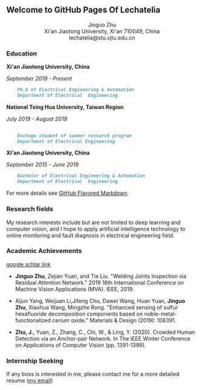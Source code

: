 ## Welcome to GitHub Pages Of Lechatelia
<center>Jinguo Zhu</center>


<center>Xi'an Jiaotong University, Xi'an 710049, China</center>


<center>lechatelia@stu.xjtu.edu.cn</center>

### Education

**Xi'an Jiaotong University, China**
   
   *September 2019 - Present*
```markdown
    Ph.D of Electrical Engineering & Automation
    Department of Electrical  Engineering
```
**National Tsing Hua University, Taiwan Region**

   *July 2019 - August 2019*
```markdown
    
    Exchage student of summer research program
    Department of Electrical Engineering
```

**Xi'an Jiaotong University, China**
    
   *September 2015 - June 2019*
```markdown
    Bachelor of Electrical Engineering & Automation
    Department of Electrical  Engineering
```

For more details see [GitHub Flavored Markdown](https://guides.github.com/features/mastering-markdown/).

### Research fields

My research interests include but are not limited to deep learning and computer vision, and I hope to apply artificial intelligence technology to online monitoring and fault diagnosis in electrical engineering field.

### Academic Achievements
[google schlar link](https://scholar.google.com.hk/citations?user=YfHg5lQAAAAJ&hl=zh-CN)
* __Jinguo Zhu__, Zejian Yuan, and Tie Liu. "Welding Joints Inspection via Residual Attention Network." 2019 16th International Conference on Machine Vision Applications (MVA). IEEE, 2019.

* Aijun Yang, Weijuan Li,Jifeng Chu, Dawei Wang, Huan Yuan, __Jinguo Zhu__, Xiaohua Wang, Mingzhe Rong. "Enhanced sensing of sulfur hexafluoride decomposition components based on noble-metal-functionalized cerium oxide." Materials \& Design (2019): 108391.

* __Zhu, J.__, Yuan, Z., Zhang, C., Chi, W., & Ling, Y. (2020). Crowded Human Detection via an Anchor-pair Network. In The IEEE Winter Conference on Applications of Computer Vision (pp. 1391-1399).
###  Internship Seeking
If any boss is interested in me, please contact me for a more detailed resume ([my email](lechatelia@stu.xjtu.edu.cn))